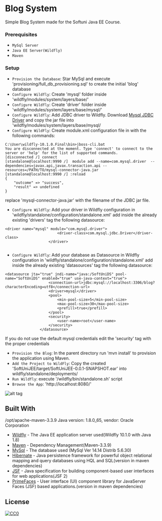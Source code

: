 # Blog System

Simple Blog System made for the Softuni Java EE Course.

### Prerequisites
- `MySql Server`
- `Java EE Server(Wildfly)`
- `Maven`

### Setup

- `Provision the Database`: Star MySql and execute 'provisioning/full_db_provisioning.sql' to create the initial 'blog' database
- `Configure Wildfly`: Create 'mysql' folder inside 'wildfly/modules/system/layers/base/'
- `Configure Wildfly`: Create 'driver' folder inside 'wildfly/modules/system/layers/base/mysql/'
- `Configure Wildfly`:  Add JDBC driver to Wildfly. Download [Mysql JDBC Driver](https://dev.mysql.com/downloads/connector/j) and copy the jar file into 'wildfly/modules/system/layers/base/mysql/
- `Configure WildFly`: Create module.xml configuration file in with the following commands:
```
C:\User\wildfly-10.1.0.Final\bin>jboss-cli.bat
You are disconnected at the moment. Type 'connect' to connect to the server or 'help' for the list of supported commands.
[disconnected /] connect
[standalone@localhost:9990 /]  module add --name=com.mysql.driver  --dependencies=javax.api,javax.transaction.api --resources=/PATH/TO/mysql-connector-java.jar  
[standalone@localhost:9990 /] :reload  
{  
    "outcome" => "success",  
    "result" => undefined  
}  
```
replace 'mysql-connector-java.jar' with the filename of the JDBC jar file.

- `Configure Wildfly`: Add your driver in Wildfly configuration in 'wildfly/standalone/configuration/standalone.xml' add inside the already existing 'drivers' tag the following datasource:
```  
<driver name="mysql" module="com.mysql.driver">
                        <driver-class>com.mysql.jdbc.Driver</driver-class>
                    </driver>
		    
```

- `Configure Wildfly`: Add your database as Datasource in Wildfly configuration in 'wildfly/standalone/configuration/standalone.xml' add inside the already existing 'datasources' tag the following datasource:
```
<datasource jta="true" jndi-name="java:/SoftUniDS" pool-name="SoftUniDS" enabled="true" use-java-context="true">
                    <connection-url>jdbc:mysql://localhost:3306/blog?characterEncoding=utf8</connection-url>
                    <driver>mysql</driver>
                    <pool>
                        <min-pool-size>5</min-pool-size>
                        <max-pool-size>30</max-pool-size>
                        <prefill>true</prefill>
                    </pool>
                    <security>
                        <user-name>root</user-name>
                    </security>
                </datasource>
```
If you do not use the default mysql credentials edit the 'security' tag with the proper credentials

- `Provision the Blog`: In the parent directory run 'mvn install' to provision the application using Maven.
- `Add the Project to WildFly`: Copy the created 'SoftUniJEE/target/SoftUniJEE-0.0.1-SNAPSHOT.ear' into wildfly/standalone/deployments/
- `Run Wildfly`: execute '/wildfly/bin/standalone.sh' script
- `Browse the App`: 'http://localhost:8080/' 

![alt tag](http://puu.sh/tO8aT/c15dbe7b1b.png)


## Built With
/opt/apache-maven-3.3.9
Java version: 1.8.0_65, vendor: Oracle Corporation

* [Wildfly](http://wildfly.org/downloads/) - The Java EE application server used(Wildfly 10.1.0 with Java 1.8)
* [Maven](https://maven.apache.org/) - Dependency Management(Maven-3.3.9)
* [MySql](https://www.mysql.com/) - The database used (MySql  Ver 14.14 Distrib 5.6.30)
* [Hibernate](http://hibernate.org/) - Java persistence framework for powerful object relational mapping and query databases using HQL and SQL(version in maven dependencies)
* [JSF](https://en.wikipedia.org/wiki/JavaServer_Faces) - Java specification for building component-based user interfaces for web applications(JSF 2)
* [PrimeFaces](http://www.primefaces.org/) - User interface (UI) component library for JavaServer Faces (JSF) based applications.(version in maven dependencies)

## License

[![CC0](https://licensebuttons.net/p/zero/1.0/88x31.png)](http://creativecommons.org/publicdomain/zero/1.0/)


